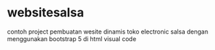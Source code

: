 # websitesalsa
contoh project pembuatan wesite dinamis toko electronic salsa dengan menggunakan bootstrap 5 di html visual code 
